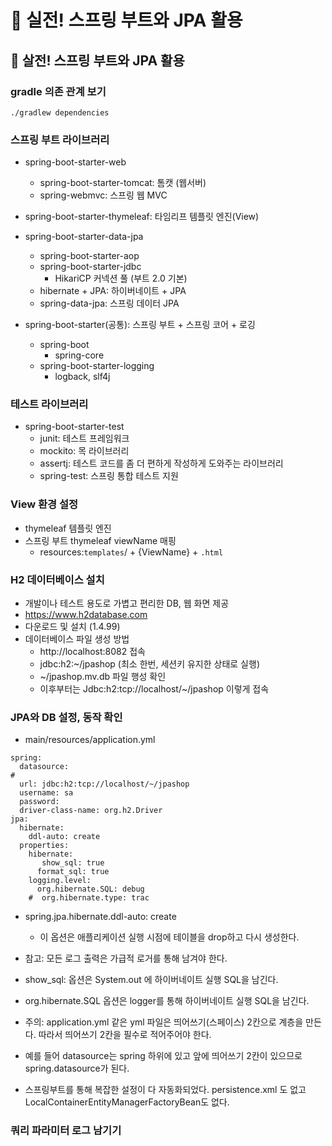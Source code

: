 # :book: 실전! 스프링 부트와 JPA 활용

## :pushpin: 살전! 스프링 부트와 JPA 활용

### gradle 의존 관계 보기
```
./gradlew dependencies
```

### 스프링 부트 라이브러리
- spring-boot-starter-web
  - spring-boot-starter-tomcat: 톰캣 (웹서버)
  - spring-webmvc: 스프링 웹 MVC
  
- spring-boot-starter-thymeleaf: 타임리프 템플릿 엔진(View)

- spring-boot-starter-data-jpa
  - spring-boot-starter-aop
  - spring-boot-starter-jdbc
    - HikariCP 커넥션 풀 (부트 2.0 기본)
  - hibernate + JPA: 하이버네이트 + JPA
  - spring-data-jpa: 스프링 데이터 JPA

- spring-boot-starter(공통): 스프링 부트 + 스프링 코어 + 로깅
  - spring-boot
    - spring-core
  - spring-boot-starter-logging
    - logback, slf4j

### 테스트 라이브러리
- spring-boot-starter-test
  - junit: 테스트 프레임워크
  - mockito: 목 라이브러리
  - assertj: 테스트 코드를 좀 더 편하게 작성하게 도와주는 라이브러리
  - spring-test: 스프링 통합 테스트 지원
  

### View 환경 설정
- thymeleaf 템플릿 엔진 
- 스프링 부트 thymeleaf viewName 매핑
  - resources:`templates`/ + {ViewName} + `.html`

### H2 데이터베이스 설치
- 개발이나 테스트 용도로 가볍고 편리한 DB, 웹 화면 제공
- https://www.h2database.com
- 다운로드 및 설치 (1.4.99)
- 데이터베이스 파일 생성 방법
  - http://localhost:8082 접속
  - jdbc:h2:~/jpashop (최소 한번, 세션키 유지한 상태로 실행)
  - ~/jpashop.mv.db 파일 행성 확인
  - 이후부터는 Jdbc:h2:tcp://localhost/~/jpashop 이렇게 접속

### JPA와 DB 설정, 동작 확인

- main/resources/application.yml

```
spring:
  datasource:
#
  url: jdbc:h2:tcp://localhost/~/jpashop
  username: sa
  password:
  driver-class-name: org.h2.Driver
jpa:
  hibernate:
    ddl-auto: create
  properties:
    hibernate:
       show_sql: true
      format_sql: true
    logging.level:
      org.hibernate.SQL: debug
    #  org.hibernate.type: trac
```

- spring.jpa.hibernate.ddl-auto: create
  - 이 옵션은 애플리케이션 실행 시점에 테이블을 drop하고 다시 생성한다.

- 참고: 모든 로그 출력은 가급적 로거를 통해 남겨야 한다.
- show_sql: 옵션은 System.out 에 하이버네이트 실행 SQL을 남긴다.
- org.hibernate.SQL 옵션은 logger를 통해 하이버네이트 실행 SQL을 남긴다.
- 주의: application.yml 같은 yml 파일은 띄어쓰기(스페이스) 2칸으로 계층을 만든다. 따라서 띄어쓰기 2칸을 필수로 적어주어야 한다.
- 예를 들어 datasource는 spring 하위에 있고 앞에 띄어쓰기 2칸이 있으므로 spring.datasource가 된다.
- 스프링부트를 통해 복잡한 설정이 다 자동화되었다. persistence.xml 도 없고 LocalContainerEntityManagerFactoryBean도 없다.


### 쿼리 파라미터 로그 남기기